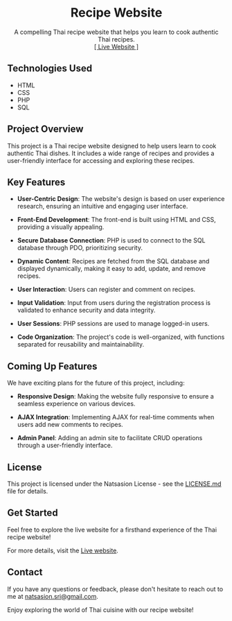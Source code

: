 <h1 align="center">Recipe Website</h1>
<p align="center">
    A compelling Thai recipe website that helps you learn to cook authentic Thai recipes.
    <br>
    <a href="http://thairecipesweb.rf.gd/index.php">[ Live Website ]</a>
</p>

## Technologies Used
* HTML
* CSS
* PHP
* SQL

## Project Overview
This project is a Thai recipe website designed to help users learn to cook authentic Thai dishes. It includes a wide range of recipes and provides a user-friendly interface for accessing and exploring these recipes.

## Key Features
* **User-Centric Design**: The website's design is based on user experience research, ensuring an intuitive and engaging user interface.

* **Front-End Development**: The front-end is built using HTML and CSS, providing a visually appealing.

* **Secure Database Connection**: PHP is used to connect to the SQL database through PDO, prioritizing security.

* **Dynamic Content**: Recipes are fetched from the SQL database and displayed dynamically, making it easy to add, update, and remove recipes.

* **User Interaction**: Users can register and comment on recipes.

* **Input Validation**: Input from users during the registration process is validated to enhance security and data integrity.

* **User Sessions**: PHP sessions are used to manage logged-in users.

* **Code Organization**: The project's code is well-organized, with functions separated for reusability and maintainability.

## Coming Up Features
We have exciting plans for the future of this project, including:

* **Responsive Design**: Making the website fully responsive to ensure a seamless experience on various devices.

* **AJAX Integration**: Implementing AJAX for real-time comments when users add new comments to recipes.

* **Admin Panel**: Adding an admin site to facilitate CRUD operations through a user-friendly interface.

## License
This project is licensed under the Natsasion License - see the [LICENSE.md](LICENSE) file for details.

## Get Started
Feel free to explore the live website for a firsthand experience of the Thai recipe website!

For more details, visit the [Live website](http://thairecipesweb.rf.gd/index.php).

## Contact
If you have any questions or feedback, please don't hesitate to reach out to me at [natsasion.sri@gmail.com](mailto:natsasion.sri@gmail.com).

Enjoy exploring the world of Thai cuisine with our recipe website!
